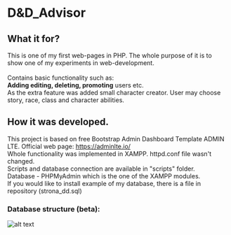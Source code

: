 # D&D_Advisor
## What it for?
This is one of my first web-pages in PHP. The whole purpose of it is to show one of my experiments in web-development.<br> 		
	Contains basic functionality such as:<br>
	**Adding editing, deleting, promoting** users etc.<br>
	As the extra feature was added small character creator. User may choose story, race, class and character abilities.

## How it was developed.
This project is based on free Bootstrap Admin Dashboard Template ADMIN LTE. Official web page: https://adminlte.io/<br>
  Whole functionality was implemented in XAMPP. httpd.conf file wasn't changed.<br>
	Scripts and database connection are available in "scripts" folder.<br>
  Database - PHPMyAdmin which is the one of the XAMPP modules.<br>
	If you would like to install example of my database, there is a file in repository (strona_dd.sql)<br> 
### Database structure (beta): 
![alt text](https://user-images.githubusercontent.com/48911257/103162467-5c876680-47f1-11eb-92fd-7c66b4299285.png)
